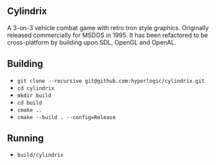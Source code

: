 Cylindrix
------------------

A 3-on-3 vehicle combat game with retro tron style graphics.
Originally released commercially for MSDOS in 1995.
It has been refactored to be cross-platform by building upon SDL, OpenGL and OpenAL.


Building
--------------------
* `git clone --recursive git@github.com:hyperlogic/cylindrix.git`
* `cd cylindrix`
* `mkdir build`
* `cd build`
* `cmake ..`
* `cmake --build . --config=Release`

Running
------------------
* `build/cylindrix`